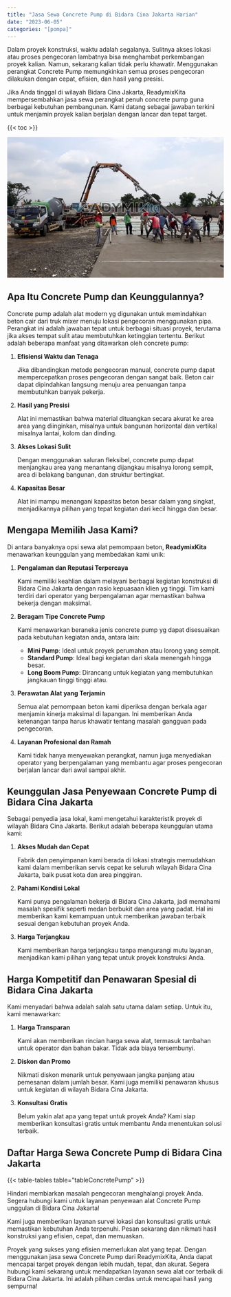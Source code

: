 ```yaml
---
title: "Jasa Sewa Concrete Pump di Bidara Cina Jakarta Harian"
date: "2023-06-05"
categories: "[pompa]"
---
```


Dalam proyek konstruksi, waktu adalah segalanya. Sulitnya akses lokasi atau proses pengecoran lambatnya bisa menghambat perkembangan proyek kalian. Namun, sekarang kalian tidak perlu khawatir. Menggunakan perangkat Concrete Pump memungkinkan semua proses pengecoran dilakukan dengan cepat, efisien, dan hasil yang presisi.

Jika Anda tinggal di wilayah Bidara Cina Jakarta, ReadymixKita mempersembahkan jasa sewa perangkat penuh concrete pump guna berbagai kebutuhan pembangunan. Kami datang sebagai jawaban terkini untuk menjamin proyek kalian berjalan dengan lancar dan tepat target.

{{< toc >}}

![Jasa Sewa Concrete Pump di Bidara Cina Jakarta Harian](/images/pompa/sewa-pompa-13.jpg)

## Apa Itu Concrete Pump dan Keunggulannya?

Concrete pump adalah alat modern yg digunakan untuk memindahkan beton cair dari truk mixer menuju lokasi pengecoran menggunakan pipa. Perangkat ini adalah jawaban tepat untuk berbagai situasi proyek, terutama jika akses tempat sulit atau membutuhkan ketinggian tertentu. Berikut adalah beberapa manfaat yang ditawarkan oleh concrete pump:

1. **Efisiensi Waktu dan Tenaga**

   Jika dibandingkan metode pengecoran manual, concrete pump dapat mempercepatkan proses pengecoran dengan sangat baik. Beton cair dapat dipindahkan langsung menuju area penuangan tanpa membutuhkan banyak pekerja.

2. **Hasil yang Presisi**

   Alat ini memastikan bahwa material dituangkan secara akurat ke area area yang diinginkan, misalnya untuk bangunan horizontal dan vertikal misalnya lantai, kolom dan dinding.

3. **Akses Lokasi Sulit**

   Dengan menggunakan saluran fleksibel, concrete pump dapat menjangkau area yang menantang dijangkau misalnya lorong sempit, area di belakang bangunan, dan struktur bertingkat.

4. **Kapasitas Besar**

   Alat ini mampu menangani kapasitas beton besar dalam yang singkat, menjadikannya pilihan yang tepat kegiatan dari kecil hingga dan besar.

## Mengapa Memilih Jasa Kami?

Di antara banyaknya opsi sewa alat pemompaan beton, **ReadymixKita** menawarkan keunggulan yang membedakan kami unik:

1. **Pengalaman dan Reputasi Terpercaya**

   Kami memiliki keahlian dalam melayani berbagai kegiatan konstruksi di Bidara Cina Jakarta dengan rasio kepuasaan klien yg tinggi. Tim kami terdiri dari operator yang berpengalaman agar memastikan bahwa bekerja dengan maksimal.

2. **Beragam Tipe Concrete Pump**

   Kami menawarkan beraneka jenis concrete pump yg dapat disesuaikan pada kebutuhan kegiatan anda, antara lain:
   - **Mini Pump**: Ideal untuk proyek perumahan atau lorong yang sempit.
   - **Standard Pump**: Ideal bagi kegiatan dari skala menengah hingga besar.
   - **Long Boom Pump**: Dirancang untuk kegiatan yang membutuhkan jangkauan tinggi tinggi atau.

3. **Perawatan Alat yang Terjamin**

   Semua alat pemompaan beton kami diperiksa dengan berkala agar menjamin kinerja maksimal di lapangan. Ini memberikan Anda ketenangan tanpa harus khawatir tentang masalah gangguan pada pengecoran.

4. **Layanan Profesional dan Ramah**

   Kami tidak hanya menyewakan perangkat, namun juga menyediakan operator yang berpengalaman yang membantu agar proses pengecoran berjalan lancar dari awal sampai akhir.

## Keunggulan Jasa Penyewaan Concrete Pump di Bidara Cina Jakarta

Sebagai penyedia jasa lokal, kami mengetahui karakteristik proyek di wilayah Bidara Cina Jakarta. Berikut adalah beberapa keunggulan utama kami:

1. **Akses Mudah dan Cepat**

   Fabrik dan penyimpanan kami berada di lokasi strategis memudahkan kami dalam memberikan servis cepat ke seluruh wilayah Bidara Cina Jakarta, baik pusat kota dan area pinggiran.

2. **Pahami Kondisi Lokal**

   Kami punya pengalaman bekerja di Bidara Cina Jakarta, jadi memahami masalah spesifik seperti medan berbukit dan area yang padat. Hal ini memberikan kami kemampuan untuk memberikan jawaban terbaik sesuai dengan kebutuhan proyek Anda.

3. **Harga Terjangkau**

   Kami memberikan harga terjangkau tanpa mengurangi mutu layanan, menjadikan kami pilihan yang tepat untuk proyek konstruksi Anda.

## Harga Kompetitif dan Penawaran Spesial di Bidara Cina Jakarta

Kami menyadari bahwa adalah salah satu utama dalam setiap. Untuk itu, kami menawarkan:

1. **Harga Transparan**

   Kami akan memberikan rincian harga sewa alat, termasuk tambahan untuk operator dan bahan bakar. Tidak ada biaya tersembunyi.

2. **Diskon dan Promo**

   Nikmati diskon menarik untuk penyewaan jangka panjang atau pemesanan dalam jumlah besar. Kami juga memiliki penawaran khusus untuk kegiatan di wilayah Bidara Cina Jakarta.

3. **Konsultasi Gratis**

   Belum yakin alat apa yang tepat untuk proyek Anda? Kami siap memberikan konsultasi gratis untuk membantu Anda menentukan solusi terbaik.

## Daftar Harga Sewa Concrete Pump di Bidara Cina Jakarta

{{< table-tables table="tableConcretePump" >}}

Hindari membiarkan masalah pengecoran menghalangi proyek Anda. Segera hubungi kami untuk layanan penyewaan alat Concrete Pump unggulan di Bidara Cina Jakarta!

Kami juga memberikan layanan survei lokasi dan konsultasi gratis untuk memastikan kebutuhan Anda terpenuhi. Pesan sekarang dan nikmati hasil konstruksi yang efisien, cepat, dan memuaskan.

Proyek yang sukses yang efisien memerlukan alat yang tepat. Dengan menggunakan jasa sewa Concrete Pump dari ReadymixKita, Anda dapat mencapai target proyek dengan lebih mudah, tepat, dan akurat. Segera hubungi kami sekarang untuk mendapatkan layanan sewa alat cor terbaik di Bidara Cina Jakarta. Ini adalah pilihan cerdas untuk mencapai hasil yang sempurna!